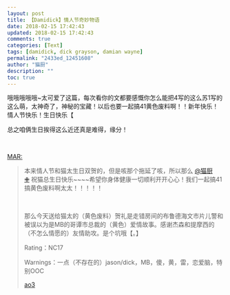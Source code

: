 ```yaml
---
layout: post
title: 【Damidick】情人节奇妙物语
date: 2018-02-15 17:42:43
updated: 2018-02-15 17:42:43
comments: true
categories: [Text]
tags: [damidick, dick grayson, damian wayne]
permalink: "2433ed_12451608"
author: "猫厨"
description: ""
toc: true
---
```


<p>哦哦哦哦哦~太可爱了这篇，每次看你的文都要感慨你怎么能把4写的这么苏1写的这么萌，太神奇了，神秘的宝藏！以后也要一起搞41黄色废料啊！！新年快乐！情人节快乐！生日快乐【</p> 
<p>总之咱俩生日挨得这么近还真是难得，缘分！</p> 
<p><br /></p> 
<p reblogfrom="reblogfrom"  ><a target="_blank" href="https://tundra1.lofter.com/post/20bfd7_12450a01"  >MAR:</a></p> 
<blockquote> 
 <p>本来情人节和猫太生日双贺的，但是咳那个拖延了咳，所以那么&nbsp;<a target="_blank" loftermentionblogid="2372589" href="https://www.lofter.com/mentionredirect.do?blogId=2372589"  >@猫厨✙</a>&nbsp;祝猫总生日快乐~~~~希望你身体健康一切顺利开开心心！我们一起搞41搞黄色废料啊太太！！！！！</p> 
 <p><br /></p> 
 <p>那么今天送给猫太的（黄色废料）贺礼是走错房间的布鲁德海文市片儿警和被误以为是MB的哥谭市总裁的（黄色）爱情故事。感谢杰森和提摩西的（不怎么情愿的）友情助攻。是个坑哦【。】</p> 
 <p>Rating：NC17</p> 
 <p>Warnings：一点（不存在的）jason/dick，MB，傻，黄，雷，恋爱脑，特别OOC</p> 
 <p><a target="_blank" rel="nofollow" href="https://archiveofourown.org/works/13694664/chapters/31454709"  >ao3</a></p> 
</blockquote>